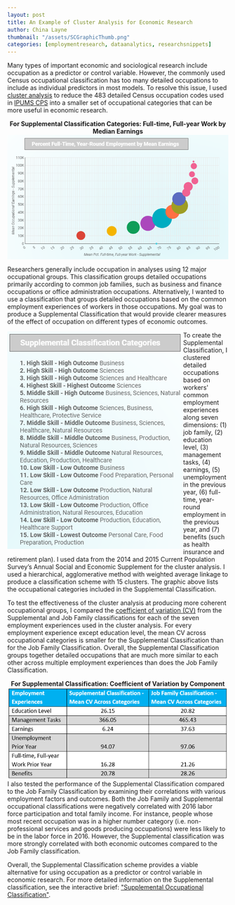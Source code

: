 ```yaml
---
layout: post
title: An Example of Cluster Analysis for Economic Research
author: China Layne
thumbnail: "/assets/SCGraphicThumb.png"
categories: [employmentresearch, dataanalytics, researchsnippets]
---
```

Many types of important economic and sociological research include occupation as a predictor or control variable. However, the commonly used Census occupational classification has too many detailed occupations to include as individual predictors in most models. To resolve this issue, I used [cluster analysis](https://datastudio.google.com/open/0BwxrLDRuZ_WxUjFMMXZlMXQyM2s) to reduce the 483 detailed Census occupation codes used in [IPUMS CPS](https://cps.ipums.org/cps/index.shtml) into a smaller set of occupational categories that can be more useful in economic research.

<div style="text-align: center; font-weight:bold"> <b>For Supplemental Classification Categories: Full-time, Full-year Work by Median Earnings</b></div>
<img align="center" src="/assets/SCGraphic.PNG">

Researchers generally include occupation in analyses using 12 major occupational groups. This classification groups detailed occupations primarily according to common job families, such as business and finance occupations or office administration occupations. Alternatively, I wanted to use a classification that groups detailed occupations based on the common employment experiences of workers in those occupations. My goal was to produce a Supplemental Classification that would provide clearer measures of the effect of occupation on different types of economic outcomes.

<img align="left" src="/assets/SCCategories.PNG">  To create the Supplemental Classification, I clustered detailed occupations based on workers' common employment experiences along seven dimensions: (1) job family, (2) education level, (3) management tasks, (4) earnings, (5) unemployment in the previous year, (6) full-time, year-round employment in the previous year, and (7) benefits (such as health insurance and retirement plan). I used data from the 2014 and 2015 Current Population Survey’s Annual Social and Economic Supplement for the cluster analysis. I used a hierarchical, agglomerative method with weighted average linkage to produce a classification scheme with 15 clusters. The graphic above lists the occupational categories included in the Supplemental Classification.

To test the effectiveness of the cluster analysis at producing more coherent occupational groups, I compared the [coefficient of variation (CV)](https://stats.idre.ucla.edu/other/mult-pkg/faq/general/faq-what-is-the-coefficient-of-variation/) from the Supplemental and Job Family classifications for each of the seven employment experiences used in the cluster analysis. For every employment experience except education level, the mean CV across occupational categories is smaller for the Supplemental Classification than for the Job Family Classification. Overall, the Supplemental Classification groups together detailed occupations that are much more similar to each other across multiple employment experiences than does the Job Family Classification.

<div style="text-align: center; font-weight:bold"> For Supplemental Classification: Coefficient of Variation by Component </div>
<img align="right" src="/assets/SCCV.PNG"> I also tested the performance of the Supplemental Classification compared to the Job Family Classification by examining their correlations with various employment factors and outcomes. Both the Job Family and Supplemental occupational classifications were negatively correlated with 2016 labor force participation and total family income. For instance, people whose most recent occupation was in a higher number category (i.e. non-professional services and goods producing occupations) were less likely to be in the labor force in 2016. However, the Supplemental classification was more strongly correlated with both economic outcomes compared to the Job Family classification.

Overall, the Supplemental Classification scheme provides a viable alternative for using occupation as a predictor or control variable in economic research. For more detailed information on the Supplemental classification, see the interactive brief: ["Supplemental Occupational Classification"](https://datastudio.google.com/open/0BwxrLDRuZ_WxUjFMMXZlMXQyM2s).
